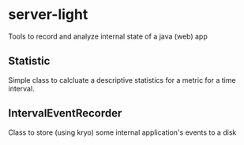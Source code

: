 # server-light
Tools to record and analyze internal state of a java (web) app

## Statistic
Simple class to calcluate a descriptive statistics for a metric for a time interval.

## IntervalEventRecorder
Class to store (using kryo) some internal application's events to a disk
